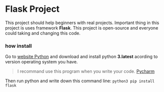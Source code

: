 # Flask Project 

This project should help beginners with real projects.
Important thing in this project is uses framework **Flask**.
This project is open-source and everyone could taking and changing this code.


### how install

Go to [website Python](https://www.python.org/downloads/)
and download and install python **3.latest**
acording to version operating system you have.


>I recommand use this program when you write your code.
>[Pycharm](https://www.jetbrains.com/pycharm/download/#section=windows)
 


Then run python and write down this command line: 
`python3 pip install flask`






